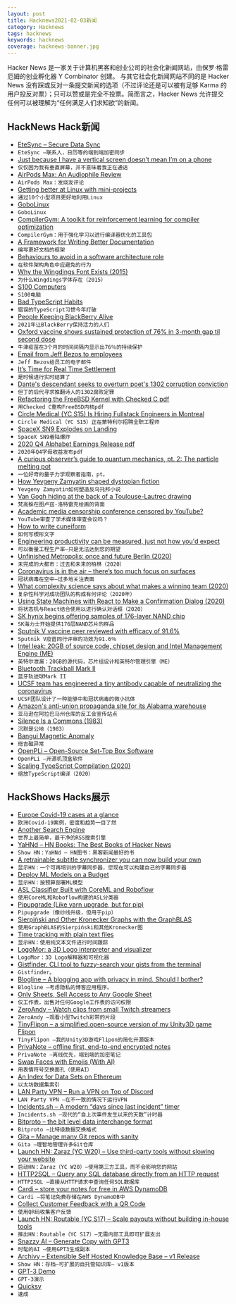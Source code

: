 ```yaml
---
layout: post
title: Hacknews2021-02-03新闻
category: Hacknews
tags: hacknews
keywords: hacknews
coverage: hacknews-banner.jpg
---
```


Hacker News 是一家关于计算机黑客和创业公司的社会化新闻网站，由保罗·格雷厄姆的创业孵化器 Y Combinator 创建。
与其它社会化新闻网站不同的是 Hacker News 没有踩或反对一条提交新闻的选项（不过评论还是可以被有足够 Karma 的用户投反对票）；只可以赞或是完全不投票。简而言之，Hacker News 允许提交任何可以被理解为“任何满足人们求知欲”的新闻。

## HackNews Hack新闻


- [EteSync – Secure Data Sync](https://www.etesync.com/)
- `EteSync –联系人，日历等的端到端加密同步`
- [Just because I have a vertical screen doesn’t mean I’m on a phone](https://shkspr.mobi/blog/2021/02/just-because-i-have-a-vertical-screen-doesnt-mean-im-on-a-phone/)
- `仅仅因为我有垂直屏幕，并不意味着我正在通话`
- [AirPods Max: An Audiophile Review](https://mariusmasalar.me/airpods-max)
- `AirPods Max：发烧友评论`
- [Getting better at Linux with mini-projects](https://carltheperson.com/posts/10-things-linux)
- `通过10个小型项目更好地利用Linux`
- [GoboLinux](https://www.gobolinux.org/)
- `GoboLinux`
- [CompilerGym: A toolkit for reinforcement learning for compiler optimization](https://facebookresearch.github.io/CompilerGym/getting_started.html)
- `CompilerGym：用于强化学习以进行编译器优化的工具包`
- [A Framework for Writing Better Documentation](https://documentation.divio.com/)
- `编写更好文档的框架`
- [Behaviours to avoid in a software architecture role](https://www.danielwatts.info/post/7-behaviours-to-avoid-software-architect/)
- `在软件架构角色中应避免的行为`
- [Why the Wingdings Font Exists (2015)](https://www.vox.com/2015/8/25/9200801/wingdings-font-history)
- `为什么Wingdings字体存在（2015）`
- [S100 Computers](http://s100computers.com/)
- `S100电脑`
- [Bad TypeScript Habits](https://startup-cto.net/10-bad-typescript-habits-to-break-this-year/)
- `错误的TypeScript习惯今年打破`
- [People Keeping BlackBerry Alive](https://debugger.medium.com/meet-the-people-keeping-blackberry-alive-in-2021-d86ee9ae6634)
- `2021年让BlackBerry保持活力的人们`
- [Oxford vaccine shows sustained protection of 76% in 3-month gap til second dose](https://www.ox.ac.uk/news/2021-02-02-oxford-coronavirus-vaccine-shows-sustained-protection-76-during-3-month-interval)
- `牛津疫苗在3个月的时间间隔内显示出76％的持续保护`
- [Email from Jeff Bezos to employees](https://www.aboutamazon.com/news/company-news/email-from-jeff-bezos-to-employees)
- `Jeff Bezos给员工的电子邮件`
- [It’s Time for Real Time Settlement](https://blog.robinhood.com/news/2021/2/2/its-time-for-real-time-settlement)
- `是时候进行实时结算了`
- [Dante's descendant seeks to overturn poet's 1302 corruption conviction](https://www.theguardian.com/books/2021/feb/01/dante-descendant-seeks-to-overturn-poets-1302-corruption-conviction)
- `但丁的后代寻求推翻诗人的1302腐败定罪`
- [Refactoring the FreeBSD Kernel with Checked C pdf](https://cs.rochester.edu/u/jzhou41/papers/freebsd_checkedc.pdf)
- `用Checked C重构FreeBSD内核pdf`
- [Circle Medical (YC S15) Is Hiring Fullstack Engineers in Montreal](https://www.workatastartup.com/jobs/41910)
- `Circle Medical（YC S15）正在蒙特利尔招聘全职工程师`
- [SpaceX SN9 Explodes on Landing](https://twitter.com/SpaceX/status/1356699321840721920)
- `SpaceX SN9着陆爆炸`
- [2020 Q4 Alphabet Earnings Release pdf](https://abc.xyz/investor/static/pdf/2020Q4_alphabet_earnings_release.pdf)
- `2020年Q4字母收益发布pdf`
- [A curious observer’s guide to quantum mechanics, pt. 2: The particle melting pot](https://arstechnica.com/science/2021/01/a-curious-observers-guide-to-quantum-mechanics-pt-2-the-particle-melting-pot/)
- `一位好奇的量子力学观察者指南，pt。 `
- [How Yevgeny Zamyatin shaped dystopian fiction](https://www.newstatesman.com/yevgeny-zamyatin-we-dystopian-novel-review)
- `Yevgeny Zamyatin如何塑造反乌托邦小说`
- [Van Gogh hiding at the back of a Toulouse-Lautrec drawing](https://www.theartnewspaper.com/blog/is-van-gogh-hiding-at-the-back-of-a-toulouse-lautrec-drawing)
- `梵高躲在图卢兹-洛特雷克绘画的背面`
- [Academic media censorship conference censored by YouTube?](https://www.mintpressnews.com/media-censorship-conference-censored-youtube/274918/)
- `YouTube审查了学术媒体审查会议吗？`
- [How to write cuneiform](https://blog.britishmuseum.org/how-to-write-cuneiform/)
- `如何写楔形文字`
- [Engineering productivity can be measured, just not how you'd expect](https://www.okayhq.com/blog/engineering-productivity-can-be-measured)
- `可以衡量工程生产率–只是无法达到您的期望`
- [Unfinished Metropolis: once and future Berlin (2020)](https://www.degradedorbit.com/articles/unfinished-metropolis-once-and-future-berlin)
- `未完成的大都市：过去和未来的柏林（2020）`
- [Coronavirus is in the air – there’s too much focus on surfaces](https://www.nature.com/articles/d41586-021-00277-8)
- `冠状病毒在空中–过多地关注表面`
- [What complexity science says about what makes a winning team (2020)](https://aeon.co/essays/what-complexity-science-says-about-what-makes-a-winning-team)
- `复杂性科学对成功团队的构成有何评论（2020年）`
- [Using State Machines with React to Make a Confirmation Dialog (2020)](https://daveceddia.com/react-confirmation-modal-state-machine/)
- `将状态机与React结合使用以进行确认对话框（2020）`
- [SK hynix begins offering samples of 176-layer NAND chip](https://koreajoongangdaily.joins.com/2020/12/07/business/industry/SK-hynix-NAND-Flash/20201207153100497.html)
- `SK海力士开始提供176层NAND芯片的样品`
- [Sputnik V vaccine peer reviewed with efficacy of 91.6%](https://sputnikvaccine.com/newsroom/pressreleases/a-vaccine-for-all-mankind-sputnik-v-s-efficacy-in-fighting-covid-19-is-validated-by-internationally-/)
- `Sputnik V疫苗同行评审的功效为91.6％`
- [Intel leak: 20GB of source code, chipset design and Intel Management Engine (ME)](https://www.bleepingcomputer.com/news/security/intel-leak-20gb-of-source-code-internal-docs-from-alleged-breach/)
- `英特尔泄漏：20GB的源代码，芯片组设计和英特尔管理引擎（ME）`
- [Bluetooth Trackball Mark II](https://blog.jfedor.org/2021/01/bluetooth-trackball-mark-ii.html?m=1)
- `蓝牙轨迹球Mark II`
- [UCSF team has engineered a tiny antibody capable of neutralizing the coronavirus](https://www.ucsf.edu/magazine/covid-aeronabs)
- `UCSF团队设计了一种能够中和冠状病毒的微小抗体`
- [Amazon's anti-union propaganda site for its Alabama warehouse](https://www.doitwithoutdues.com/)
- `亚马逊在阿拉巴马州仓库的反工会宣传站点`
- [Silence Is a Commons (1983)](http://www.davidtinapple.com/illich/1983_silence_commons.html)
- `沉默是公地（1983）`
- [Bangui Magnetic Anomaly](https://en.wikipedia.org/wiki/Bangui_magnetic_anomaly)
- `班吉磁异常`
- [OpenPLi – Open-Source Set-Top Box Software](https://openpli.org)
- `OpenPLi –开源机顶盒软件`
- [Scaling TypeScript Compilation (2020)](http://neugierig.org/software/blog/2020/10/scaling-typescript.html)
- `缩放TypeScript编译（2020）`


## HackShows Hacks展示

- [ Europe Covid-19 cases at a glance](https://europecorona.com/)
- `欧洲Covid-19案例，密度和趋势一目了然`
- [ Another Search Engine](https://datorss.com)
- `世界上最简单，最干净的RSS搜索引擎`
- [ YaHNd – HN Books: The Best Books of Hacker News](https://yahnd.com/books/)
- `Show HN：YaHNd – HN图书：黑客新闻最好的书`
- [ A retrainable subtitle synchronizer you can now build your own](https://subaligner.readthedocs.io/)
- `显示HN：一个可再培训的字幕同步器，您现在可以构建自己的字幕同步器`
- [ Deploy ML Models on a Budget](https://github.com/ebhy/budgetml)
- `显示HN：按预算部署ML模型`
- [ ASL Classifier Built with CoreML and Roboflow](https://github.com/narner/ASL-Classifier-Demo)
- `使用CoreML和Roboflow构建的ASL分类器`
- [ Pipupgrade (Like yarn upgrade, but for pip)](https://github.com/achillesrasquinha/pipupgrade)
- `Pipupgrade（像纱线升级，但用于pip）`
- [ Sierpiński and Other Kronecker Graphs with the GraphBLAS](https://github.com/Graphegon/pygraphblas/blob/main/demo/Sierpinski-Graph.ipynb)
- `使用GraphBLAS的Sierpiński和其他Kronecker图`
- [ Time tracking with plain text files](https://github.com/jotaen/klog)
- `显示HN：使用纯文本文件进行时间跟踪`
- [ LogoMor: a 3D Logo interpreter and visualizer](https://github.com/kostasKar/logoMor)
- `LogoMor：3D Logo解释器和可视化器`
- [ Gistfinder. CLI tool to fuzzy-search your gists from the terminal](https://github.com/robdmc/gistfinder)
- `Gistfinder。 `
- [ Blogline – A blogging app with privacy in mind. Should I bother?](https://blogline.co)
- `Blogline –考虑隐私的博客应用程序。`
- [ Only Sheets, Sell Access to Any Google Sheet](https://onlysheets.xyz/)
- `仅工作表，出售对任何Google工作表的访问权限`
- [ ZeroAndy – Watch clips from small Twitch streamers](https://zeroandy.vercel.app/)
- `ZeroAndy –观看小型Twitch彩带的片段`
- [ TinyFlipon – a simplified,open-source version of my Unity3D game Flipon](https://github.com/valryon/flipon-tiny)
- `TinyFlipon –我的Unity3D游戏Flipon的简化开源版本`
- [ PrivaNote – offline first, end-to-end encrypted notes](https://privanote.xyz)
- `PrivaNote –离线优先，端到端的加密笔记`
- [ Swap Faces with Emojis (With AI)](https://emojuju.com)
- `用表情符号交换面孔（使用AI）`
- [ An Index for Data Sets on Ethereum](https://rugpullindex.com/)
- `以太坊数据集索引`
- [ LAN Party VPN – Run a VPN on Top of Discord](https://github.com/gyf304/lpvpn)
- `LAN Party VPN –在不一致的情况下运行VPN`
- [ Incidents.sh – A modern “days since last incident” timer](https://incidents.sh)
- `Incidents.sh –现代的“自上次事件发生以来的天数”计时器`
- [ Bitproto – the bit level data interchange format](https://bitproto.readthedocs.io/)
- `Bitproto –比特级数据交换格式`
- [ Gita – Manage many Git repos with sanity](https://pypi.org/project/gita/)
- `Gita –理智地管理许多Git仓库`
- [Launch HN: Zaraz (YC W20) – Use third-party tools without slowing your website](item?id=26002657)
- `启动HN：Zaraz（YC W20）–使用第三方工具，而不会影响您的网站`
- [ HTTP2SQL – Query any SQL database directly from an HTTP request](https://zero.sh/labs/http2sql)
- `HTTP2SQL –直接从HTTP请求中查询任何SQL数据库`
- [ Cardi – store your notes for free in AWS DynamoDB](https://github.com/pickledish/cardi)
- `Cardi –将笔记免费存储在AWS DynamoDB中`
- [ Collect Customer Feedback with a QR Code](https://qrfeedbackcreator.com/)
- `使用QR码收集客户反馈`
- [Launch HN: Routable (YC S17) – Scale payouts without building in-house tools](item?id=26004340)
- `推出HN：Routable（YC S17）–无需内部工具即可扩展支出`
- [ Snazzy AI – Generate Copy with GPT3](https://snazzy.ai)
- `时髦的AI –使用GPT3生成副本`
- [ Archivy – Extensible Self Hosted Knowledge Base – v1 Release](https://archivy.github.io)
- `Show HN：存档–可扩展的自托管知识库– v1版本`
- [ GPT-3 Demo](https://gpt3demo.com/)
- `GPT-3演示`
- [ Quicksy](https://quicksy.im)
- `速成`

